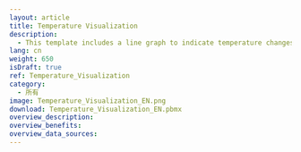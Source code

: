 ```yaml
---
layout: article
title: Temperature Visualization
description: 
  - This template includes a line graph to indicate temperature changes.
lang: cn
weight: 650
isDraft: true
ref: Temperature_Visualization
category:
  - 所有
image: Temperature_Visualization_EN.png
download: Temperature_Visualization_EN.pbmx
overview_description:
overview_benefits:
overview_data_sources:
---
```

